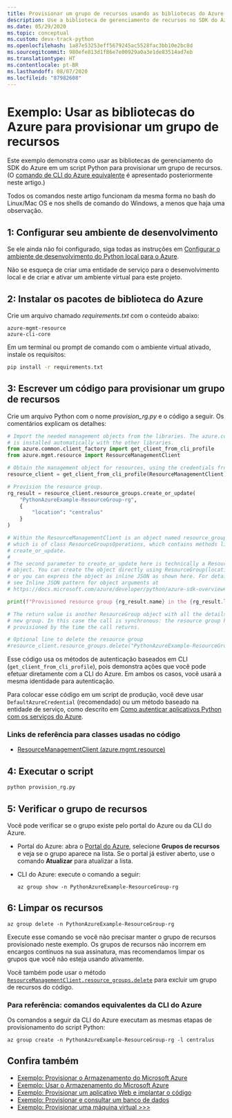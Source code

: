 ```yaml
---
title: Provisionar um grupo de recursos usando as bibliotecas do Azure para Python
description: Use a biblioteca de gerenciamento de recursos no SDK do Azure para Python para criar um grupo de recursos a partir do código Python.
ms.date: 05/29/2020
ms.topic: conceptual
ms.custom: devx-track-python
ms.openlocfilehash: 1a87e53253eff5679245ac5528fac3bb10e2bc8d
ms.sourcegitcommit: 980efe813d1f86e7e00929a0a3e1de83514ad7eb
ms.translationtype: HT
ms.contentlocale: pt-BR
ms.lasthandoff: 08/07/2020
ms.locfileid: "87982608"
---
```

# <a name="example-use-the-azure-libraries-to-provision-a-resource-group"></a>Exemplo: Usar as bibliotecas do Azure para provisionar um grupo de recursos

Este exemplo demonstra como usar as bibliotecas de gerenciamento do SDK do Azure em um script Python para provisionar um grupo de recursos. (O [comando de CLI do Azure equivalente](#for-reference-equivalent-azure-cli-commands) é apresentado posteriormente neste artigo.)

Todos os comandos neste artigo funcionam da mesma forma no bash do Linux/Mac OS e nos shells de comando do Windows, a menos que haja uma observação.

## <a name="1-set-up-your-local-development-environment"></a>1: Configurar seu ambiente de desenvolvimento

Se ele ainda não foi configurado, siga todas as instruções em [Configurar o ambiente de desenvolvimento do Python local para o Azure](configure-local-development-environment.md).

Não se esqueça de criar uma entidade de serviço para o desenvolvimento local e de criar e ativar um ambiente virtual para este projeto.

## <a name="2-install-the-azure-library-packages"></a>2: Instalar os pacotes de biblioteca do Azure

Crie um arquivo chamado *requirements.txt* com o conteúdo abaixo:

```text
azure-mgmt-resource
azure-cli-core
```

Em um terminal ou prompt de comando com o ambiente virtual ativado, instale os requisitos:

```cmd
pip install -r requirements.txt
```

## <a name="3-write-code-to-provision-a-resource-group"></a>3: Escrever um código para provisionar um grupo de recursos

Crie um arquivo Python com o nome *provision_rg.py* e o código a seguir. Os comentários explicam os detalhes:

```python
# Import the needed management objects from the libraries. The azure.common library
# is installed automatically with the other libraries.
from azure.common.client_factory import get_client_from_cli_profile
from azure.mgmt.resource import ResourceManagementClient

# Obtain the management object for resources, using the credentials from the CLI login.
resource_client = get_client_from_cli_profile(ResourceManagementClient)

# Provision the resource group.
rg_result = resource_client.resource_groups.create_or_update(
    "PythonAzureExample-ResourceGroup-rg",
    {
        "location": "centralus"
    }
)

# Within the ResourceManagementClient is an object named resource_groups,
# which is of class ResourceGroupsOperations, which contains methods like
# create_or_update.
#
# The second parameter to create_or_update here is technically a ResourceGroup
# object. You can create the object directly using ResourceGroup(location=LOCATION)
# or you can express the object as inline JSON as shown here. For details,
# see Inline JSON pattern for object arguments at
# https://docs.microsoft.com/azure/developer/python/azure-sdk-overview#inline-json-pattern-for-object-arguments.

print(f"Provisioned resource group {rg_result.name} in the {rg_result.location} region")

# The return value is another ResourceGroup object with all the details of the
# new group. In this case the call is synchronous: the resource group has been
# provisioned by the time the call returns.

# Optional line to delete the resource group
#resource_client.resource_groups.delete("PythonAzureExample-ResourceGroup-rg")
```

Esse código usa os métodos de autenticação baseados em CLI (`get_client_from_cli_profile`), pois demonstra ações que você pode efetuar diretamente com a CLI do Azure. Em ambos os casos, você usará a mesma identidade para autenticação.

Para colocar esse código em um script de produção, você deve usar `DefaultAzureCredential` (recomendado) ou um método baseado na entidade de serviço, como descrito em [Como autenticar aplicativos Python com os serviços do Azure](azure-sdk-authenticate.md).

### <a name="reference-links-for-classes-used-in-the-code"></a>Links de referência para classes usadas no código

- [ResourceManagementClient (azure.mgmt.resource)](/python/api/azure-mgmt-resource/azure.mgmt.resource.resourcemanagementclient?view=azure-python)

## <a name="4-run-the-script"></a>4: Executar o script

```cmd
python provision_rg.py
```

## <a name="5-verify-the-resource-group"></a>5: Verificar o grupo de recursos

Você pode verificar se o grupo existe pelo portal do Azure ou da CLI do Azure.

- Portal do Azure: abra o [Portal do Azure](https://portal.azure.com), selecione **Grupos de recursos** e veja se o grupo aparece na lista. Se o portal já estiver aberto, use o comando **Atualizar** para atualizar a lista.

- CLI do Azure: execute o comando a seguir:

    ```azurecli
    az group show -n PythonAzureExample-ResourceGroup-rg
    ```

## <a name="6-clean-up-resources"></a>6: Limpar os recursos

```azurecli
az group delete -n PythonAzureExample-ResourceGroup-rg
```

Execute esse comando se você não precisar manter o grupo de recursos provisionado neste exemplo. Os grupos de recursos não incorrem em encargos contínuos na sua assinatura, mas recomendamos limpar os grupos que você não esteja usando ativamente.

Você também pode usar o método [`ResourceManagementClient.resource_groups.delete`](/python/api/azure-mgmt-resource/azure.mgmt.resource.resources.v2019_10_01.operations.resourcegroupsoperations?view=azure-python#delete-resource-group-name--custom-headers-none--raw-false--polling-true----operation-config-) para excluir um grupo de recursos do código.

### <a name="for-reference-equivalent-azure-cli-commands"></a>Para referência: comandos equivalentes da CLI do Azure

Os comandos a seguir da CLI do Azure executam as mesmas etapas de provisionamento do script Python:

```azurecli
az group create -n PythonAzureExample-ResourceGroup-rg -l centralus
```

## <a name="see-also"></a>Confira também

- [Exemplo: Provisionar o Armazenamento do Microsoft Azure](azure-sdk-example-storage.md)
- [Exemplo: Usar o Armazenamento do Microsoft Azure](azure-sdk-example-storage-use.md)
- [Exemplo: Provisionar um aplicativo Web e implantar o código](azure-sdk-example-web-app.md)
- [Exemplo: Provisionar e consultar um banco de dados](azure-sdk-example-database.md)
- [Exemplo: Provisionar uma máquina virtual >>>](azure-sdk-example-virtual-machines.md)
